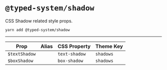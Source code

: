 # `@typed-system/shadow`

CSS Shadow related style props.

```shell
yarn add @typed-system/shadow
```

---

| Prop          | Alias | CSS Property  | Theme Key |
| ------------- | ----- | ------------- | --------- |
| `$textShadow` |       | `text-shadow` | `shadows` |
| `$boxShadow`  |       | `box-shadow`  | `shadows` |
